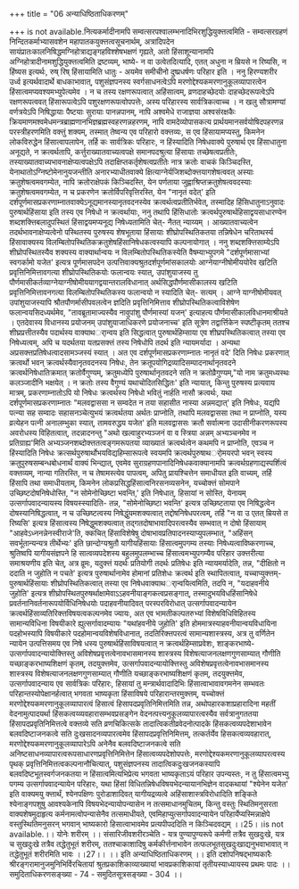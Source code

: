 +++
title = "06 अन्याधिष्ठिताधिकरणम्"

+++
is not available.नित्यकर्मादीनामपि सम्वत्सरपश्वालम्भनादिभिरशुद्धियुक्त्तत्वमिति - सम्वत्सरग्रहणं निन्दितकर्माभ्यासवशेन महापातकयुक्त्तत्वसूचनार्थम्, अत्रादिपदेन सायंप्रातःकालनिषिद्धमग्निहोत्राद्यङ्गहविश्शेषभक्षणं गृह्यते, अतो हिंसाशून्यानामपि अग्निहोत्रादीनामशुद्धियुक्त्तत्वमिति द्रष्टव्यम्, भाष्ये- न वा उत्वेतदित्यादि, एतत् अधुना न म्रियसे न रिष्यसि, न हिंष्यस इत्यर्थः, रुष् रिष् हिंसायामिति धातुः - अयमेव समीचीनो दुष्प्रधर्षणः परिहार इति । ननु हिरण्यशरीर उर्ध्व इत्यर्थवादार्थे बाधकाभावात्, पशुसंज्ञपनस्य स्वर्गसाधनत्वेऽपि मरणोद्देश्यकमरणानुकूलव्यापारत्वेन हिंसात्वमप्यवश्यमभ्युपेत्यमेव । न च तस्य रक्षणरूपत्वात् अहिंसात्वम्, व्रणदाहच्छेदयोः दाहच्छेदरूपत्वेऽपि रक्षणरूपत्ववत् हिंसारूपत्वेऽपि पशुरक्षणरूपत्वोपपत्तेः, अस्य परिहारस्य सार्वत्रिकत्वाच्च । न खलु सौत्रामण्यां वर्णत्रयेऽपि निषिद्धायाः पैष्टयाः सुरायाः पानन्नपानम्, नापि अश्वमेधे राजाज्ञया अश्वसंरक्षकैः क्रियमाणमश्वमेधमन्त्रब्राह्मणानभिज्ञब्रह्मस्वहरणन्नहरणम्, नापि वामदेव्योपासकत्य प्रार्थयमानसर्वयोषिदपहरणन्न परस्त्रीहरणमिति वक्त्तुं शक्यम्, तस्मात् तेष्वन्य एव परिहारो वक्त्तव्यः, स एव हिंसायामप्यस्तु, किमनेन लोकविरुद्धेन हिंसात्वापलापेन, तर्हि कः सार्वत्रिकः परिहारः, न हिंस्यादिति निषेधवाक्ये पुरुषार्थ एव हिंसाधातुना अनूद्यते, न क्रत्वर्थतापि, कर्त्तुराख्यातवाच्यत्वपक्षे समानपदश्रुत्या हिंसायाः तच्छेषत्वप्रतीतेः, तस्याख्यातवाच्यभावनाक्षेप्यत्वपक्षेऽपि तदाक्षिप्तकर्तृशेषत्वप्रतीतेः नात्र क्रतोः वाचकं किञ्चिदस्ति, येनाथातोऽग्निष्टोमेनानुयजन्तीति अनारभ्याधीतवाक्ये क्षित्याग्नेर्यजिशब्दोक्त्तयागशेषत्ववत् अस्याः क्रतुशेषत्वमवगम्येत, नापि क्रतोराक्षेपकं किञ्चिदस्ति, येन पर्णताया जुह्वाश्रिप्तक्रतुशेषत्ववदस्याः क्रतुशेषत्वमवगम्येत, न च प्रकरणेन क्रतोर्विपरिवृत्तिरस्ति, येन "नानृतं वदेत्' इति दर्शपूर्णमासप्रकरणाम्नातवाक्येऽनूद्यमानस्यानृतवदनस्येव क्रत्वर्थत्वप्रतीतिर्भवेत्, तस्मादिह हिंसिधातुनाऽनुवादः पुरुषार्थहिंसाया इति तस्य एव निषेधो न क्रत्वर्थायाः, ननु तथापि हिंसिधातोः क्रत्वर्थपुरुषार्थहिसाद्वयसाधारण्येन शब्दशक्त्तिबलादुपस्थितं हिंसाद्वयमप्यनूद्य निषेध्यतामिति चेत्- नैतत् न्याय्यम् । आख्यातवाच्यत्वेन तदर्थभावनाक्षेप्यत्वेनो पस्थितस्य पुरुषस्य शेषभूताया हिंसायाः शीघ्रोपस्थितिकतया तन्निषेधेन चरिताथर्स्य हिंसावाक्यस्य विलम्बितोपस्थितिकक्रतुशेषहिंसानिषेधकत्वस्यापि कल्पनायोगात् । ननु शब्दशक्त्तिसाम्येऽपि शीघ्रोपस्थितस्यैव शक्यस्य वाक्यार्थान्वयः न विलम्बितोपस्थितिकस्येति वैषम्याभ्युपगमे "दर्शपूर्णमासाभ्यां स्वगर्कामो यजेत' इत्यत्र पूर्णमासपदेन उत्पत्तिवाक्यश्रुतदर्शपूर्णमांसकालयोः आग्नेयाग्नीषोमीययोरेव खटिति प्रवृत्तिनिमित्तावगत्या शीघ्रोपस्थितिकयोः फलान्वयः स्यात्, उपांशुयाजस्य तु पौर्णमासीकर्तव्याग्नेयाग्नीषोमीययागद्वयान्तरालविधानात् अर्थसिद्धपौर्णमासीकालस्य खटिति प्रवृत्तिनिमित्तावनगत्या विलम्बितोपस्थितिकस्य फलान्वयो न स्यादिति चेत्- सत्यम् । आग्ने याग्नीषोमीयवत् उपांशुयाजस्यापि श्रौतपौणर्मासीपवलत्वेन ज्ञदिति प्रवृत्तिनिमित्ताव शीघ्रोपस्थितिकत्वाविशेषेण फलान्वयसिदध्यर्थमेव, "तावब्रूतामाज्यस्यैव नावुपांशु पौर्णमास्यां यजन्' इत्याहत्य पौर्णमासीकालविधानमाश्रीयते । एतदेवास्य विधानस्य प्रयोजनम् उपांशुयाजाधिकरणे प्रयोजनाच्च' इति सूत्रेण तद्वार्त्तिकेन स्पष्टीकृतम् ततश्च शीघ्रप्रत्तीतस्यैव पदार्थस्य वाक्याथर्ान्वय इति सिद्धत्वात् पुरुषार्थहिम्साया एव शीघ्रपस्थितिकत्वात् तस्या एव निषेध्यत्वम्, अपि च यदर्थतया यतप्रसक्त्तं तस्य निषेधोपि तदर्थ इति न्यायमर्यादा । अन्यथा अप्रसक्त्तप्रतिषेधत्वादसामञ्जस्यं स्यात् । अत एव दर्शपूर्णमासप्रकरणाम्नातः नानृतं वदे' दिति निषेधः प्रकरणात् क्रत्वर्थो भवन् क्रत्वर्थस्यैवानृतवदनस्य निषेधः, तेन क्रतूपयोगिद्रव्यादिसम्पादनार्थानृतवदने क्रत्वर्थनिषेधातिक्रमात् क्रतोर्वैगुण्यम्, क्रतुमध्येपि पुरुषार्थानृतवदने सति न क्रतोव्रैगुण्यम्,"यो नाम क्रतुमध्यस्थः कलञ्जादीनि भक्षयेत् । न क्रतोः तस्य वैगुण्यं यथाचोदितसिद्धितः' इति न्यायात्, किन्तु पुरुषस्य प्रत्यवाय मात्रम्, प्रकरणाम्नातोऽपि यो निषेधः क्रत्वर्थस्य निषेधो भवितुं नार्हति नासौ क्रत्वर्थः, यथा दर्शपूर्णमासप्रकरणाम्नातः "मलवद्वाससा न सम्वदेत न तया सहासीत नास्या अन्नमद्यात्' इति निषेधः, यद्यपि पत्न्या सह सम्वादः सहासनञ्चेत्युभयं क्रत्वर्थतया अर्थतः प्राप्नोति, तथापि मलवद्वाससा तथा न प्राप्नोति, यस्य व्रत्येहन पत्नी अनालम्भुका स्यात्, तामवरुद्धय यजेत' इति मलवद्वाससः क्रतौ सर्वात्मना उदासीनीकरणरूपस्य अवरोधस्य विहितत्वात्, तदन्नादनन्तु "अथो खल्वाहुरभ्यञ्जनं वा व स्त्रिया अन्नम् अभ्यञ्चनमेव न प्रतिग्राह्य'मिति अभ्यञ्जनशब्दोक्त्ततत्वङ्गमरूपतया व्याख्यातं क्रत्वर्थत्वेन कथमपि न प्राप्नोति, एवञ्च न हिंस्यादिति निषेधः क्रत्सर्थपुरुषार्थोभयविद्यहिम्सारूपत्वे स्वयमपि क्रत्वर्थपुरुषाथर्ोमयरपो भवन् स्वस्य क्रतुपुरुषसम्बन्धबोधनार्थं वाक्यं भिन्द्यात्, एवमेव सुराग्रहणपानादिनिषेधकवाक्यानामपि क्रत्वर्थग्रहणाद्यस्पर्शित्वं वक्त्तव्यम्, नान्या गतिरस्ति, न च तेषामस्त्येव पापत्वम्, अपितु प्रायश्चित्तेन समाधीयत इति वाच्यम्, तर्हि हिंसापि तथा समाधीयताम्, किमनेन लोकप्रसिद्धहिंसात्वनिरसनव्यसनेन, यच्चोक्त्तं सोमपाने उच्छिष्टदोषनिषेधोस्ति, "न सोमेनोच्छिष्टा भवन्ति,' इति निषेधात्, हिसायां न सोस्ति, येनायम् उत्सर्गापवादन्यायस्य विषयस्स्यादिति- तन्न, "सोमेनोच्छिष्टा भवन्ति' इत्यत्र उच्छिष्टताया एव निषिद्धत्वेन दोषस्यानिषिद्धत्वात्, न च उच्छिष्टत्वस्य निषेद्धुंयमशक्यत्वात् तद्दोषनिषेधपरत्वम्, तर्हि "न वा उ एतत् म्रियसे त रिष्यसि' इत्यत्र हिंसात्वस्य निेषेद्धुमशक्यत्वात् तद्गतदोषाभावादिपरत्वस्यैव सम्भवात् न दोषो हिंसायाम् "आहवेऽध्ननन्नेनस्वीराजे'ति, क्कचित् हिंसाविशेषेषु दोषाभावप्रतिपादनस्याप्युपलम्भात्, "अहिंसन् सवर्भूतान्यन्यत्र तीर्थेभ्यः' इति छान्दोग्यश्रुतौ यागीयहिंसायाः हिंसात्वमुपगम्य तस्याः निषेध्यत्वाविष्करणाच्च, श्रुतिष्वपि यागीयसंज्ञपने हि सात्वव्यपदेशस्य बहुलमुपलम्भाच्च हिंसात्वमभ्युपगम्यैव परिहार उक्त्तरीत्या समाश्रयणीय इति चेत्, अत्र व्रूमः, यदुक्त्तं यदर्थः प्रतियोगी तदर्थः प्रतिषेधः इति न्यायमर्यादेति, तन्न, "दीक्षितो न ददाति न जुहोति न पचते' इत्यत्र पुरुषार्थानामेव होमानां प्रतिशेधः क्रत्वर्थ इति स्थापितत्वात्, यच्चाप्युक्त्तम्- पुरुषार्थहिंसायाः शीघ्रोपस्थितिकत्वात् तस्या एव निषेधवाक्याथर्ान्वयित्वमिति, तदपि न, "यदाहवनीये जुहोति' इत्यत्र शीघ्रोपस्थितपुरुषर्थाक्षामेवाऽऽहवनीयाङ्गकत्वप्रसङ्गात्, तस्मादुभयविधहिंसानिषेधे प्रवर्तनानिवर्तनारूपयोर्विधिनिषेधयोः पदाहवनीयादिवत् परस्परविरोधात् उत्सर्गापवादन्यायेन क्रत्वर्थहिंसाव्यतिरिक्त्तविषयत्वकल्पनमेव ज्यायः, अत एव भामतीकल्पतरुभ्यां विशेषविधिविहितस्य सामान्यविधिना विषयीकारे ह्युत्सर्गावादम्यायः "यथांहवनीये जुहोति' इति होममात्रस्याहवनीयान्वयविधायिना पदहोभस्यापि विषयीकारे पदहोमान्वयविशेषविधानात्, तदतिरिक्त्तपरत्वं सामान्यशास्त्रस्य, अत्र तु वर्णितेन न्यायेन उत्पत्तिसमय एव निषे धस्य पुरुषार्थहिंसाविषयत्वात् न क्रत्वर्थहिम्साप्रवेशः, शाङ्करभाष्ये- उत्सर्गापवादन्यायोक्त्तिस्तु अविशेषप्रवृत्तत्वेनावभासमानस्य शास्त्रस्य विशेषत्याजनलक्षणगुणसाम्यात् गौणीति यच्छाङ्करभाष्यशिक्षणं कृतम्, तदयुक्त्तमेव, उत्सर्गापवादन्यायोक्त्तिस्तु अविशेषप्रवृत्तत्वेनावभासमानस्य शास्त्रस्य विशेषत्याजनलक्षणगुणसाम्यात् गौणीति यच्छाङ्करभाष्यशिक्षणं कृतम्, तदयुक्त्तमेव, उत्सर्गापवादन्याय एव सार्वत्रिकः परिहारः, हिसायां तु मन्त्रार्थवादादिभिः हिंसात्वाभावावगमनेन सम्भवतः परिहान्तस्योपेक्षानर्हत्वात् भगवता भाष्यकृता हिंसाविषये परिहारान्तरमुक्त्तम्, यच्चोक्त्तं मरणोद्देश्यकमरणानुकूलव्यापारत्वं हिसात्वं हिसापदप्रवृतिनिमित्तमिति तन्न, अथोपहारकशाप्रहारादिना महतीं वेदनामुत्पादयर्था हिंसकत्वय्व्यवहारासम्भवप्रसङ्गेन वेदनत्पत्त्यनुकूलव्यापारत्वस्यैव सर्वत्रानुगततया हिंसापदप्रवृतिनिमित्तत्वे वक्त्तव्ये सति व्रणचिकित्सके तादात्विकतीव्रवेदनोत्पादके हिंसकत्वव्यपदेशाभावेन बलवदिष्टाजनकत्वे सति दुःखसादनव्यपारत्वमेव हिंसापदप्रवृत्तिनिमित्तम्, तत्कर्तर्येव हिसकत्वव्यवहारात्, मरणोद्देश्यकमरणानुकूलव्यापारेऽपि अनेनैव बलवदिष्टाजनकत्वे सति अनिष्टसाधनव्यापारत्वरूपसाधारणप्रवृत्तिनिमित्तेन हिंसात्वव्यपदेशोपपत्तेः, मरणोद्देश्यकमरणानुकूलव्यापरत्वस्य पृथक् प्रवृत्तिनिमित्तत्वकल्पनानौचित्यात्, पशुसंज्ञपनस्य तादात्विकदुःखजनकस्यापि बलवदिष्टभूतस्वर्गजनकतया न हिंसात्वमित्यभिप्रेत्य भगवता भाष्यकृताऽयं परिहार उपन्यस्तः, न तु हिंसात्वमभ्यु पगम्य उत्सर्गापवादन्यायेन परिहारः, यथा हिंसां विधितन्निषेधविषयभेदन्यायानभिज्ञेन वादकथायां "श्येनेन यजेत' इति वाक्यमयु क्त्तार्थं, श्येनपक्षिणः पुरोडाशादिवत् यागीयद्रव्यत्वे अहिंसाशास्त्रविरोधादिति शङ्किते श्येनाङ्गपशुषु आवश्यकेनापि विषयभेदन्यायोपन्यासेन न तत्समाधानमुचितम्, किन्तु वस्तुः स्थितिमनुसरता वाक्यशेषमुदाहृत्य कर्मनामत्वोपन्यासेनैव तत्समाधीयते, एवमिहाप्युत्सर्गापवादन्यायेन परिहार्येप्यस्मिन्नाक्षेपे वस्तुस्थितिमनुसरन् भगवान् भाष्यकारो हिसात्वाभावमेव प्रत्यपीपददिति न किञ्चिदवद्यम् ।।25।।is not available.।। योनेः शरीरम् ।। संसारिजीवशरीरञ्चेति - यत्र पुण्यापुण्यरूपे कर्मणी तत्रैव सुखदुःखे, यत्र च सुखदुःखे तत्रैव तद्धेतुभूतं शरीरम्, ततश्चाकाशादिषु कर्मकीर्त्तनाभावेन तत्फलभूतसुखदुःखाद्यनुभवाभावात् न तद्धेतुभूतं शरीरमिति भावः ।।27।। ।। इति अन्याधिष्ठिताधिकरणम् ।। इति दशोपनिषद्भाष्यकारैः श्रीरङ्गरामानुजमुनिभिर्विरचितायां श्रुतप्रकाशिकाव्याख्यायां भावप्रकाशिकायां तृतीयस्याध्यायस्य प्रथमः पादः ।। समुदिताधिकरणसङ्ख्या - 74 - समुदितसूत्रसङ्ख्या - 304 ।।